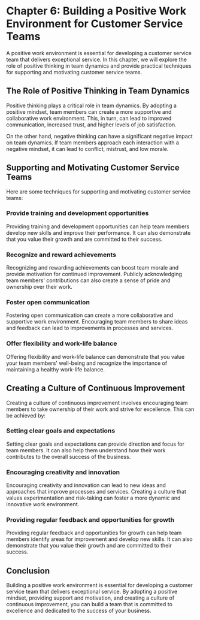 Chapter 6: Building a Positive Work Environment for Customer Service Teams
==========================================================================

A positive work environment is essential for developing a customer service team that delivers exceptional service. In this chapter, we will explore the role of positive thinking in team dynamics and provide practical techniques for supporting and motivating customer service teams.

The Role of Positive Thinking in Team Dynamics
----------------------------------------------

Positive thinking plays a critical role in team dynamics. By adopting a positive mindset, team members can create a more supportive and collaborative work environment. This, in turn, can lead to improved communication, increased trust, and higher levels of job satisfaction.

On the other hand, negative thinking can have a significant negative impact on team dynamics. If team members approach each interaction with a negative mindset, it can lead to conflict, mistrust, and low morale.

Supporting and Motivating Customer Service Teams
------------------------------------------------

Here are some techniques for supporting and motivating customer service teams:

### Provide training and development opportunities

Providing training and development opportunities can help team members develop new skills and improve their performance. It can also demonstrate that you value their growth and are committed to their success.

### Recognize and reward achievements

Recognizing and rewarding achievements can boost team morale and provide motivation for continued improvement. Publicly acknowledging team members' contributions can also create a sense of pride and ownership over their work.

### Foster open communication

Fostering open communication can create a more collaborative and supportive work environment. Encouraging team members to share ideas and feedback can lead to improvements in processes and services.

### Offer flexibility and work-life balance

Offering flexibility and work-life balance can demonstrate that you value your team members' well-being and recognize the importance of maintaining a healthy work-life balance.

Creating a Culture of Continuous Improvement
--------------------------------------------

Creating a culture of continuous improvement involves encouraging team members to take ownership of their work and strive for excellence. This can be achieved by:

### Setting clear goals and expectations

Setting clear goals and expectations can provide direction and focus for team members. It can also help them understand how their work contributes to the overall success of the business.

### Encouraging creativity and innovation

Encouraging creativity and innovation can lead to new ideas and approaches that improve processes and services. Creating a culture that values experimentation and risk-taking can foster a more dynamic and innovative work environment.

### Providing regular feedback and opportunities for growth

Providing regular feedback and opportunities for growth can help team members identify areas for improvement and develop new skills. It can also demonstrate that you value their growth and are committed to their success.

Conclusion
----------

Building a positive work environment is essential for developing a customer service team that delivers exceptional service. By adopting a positive mindset, providing support and motivation, and creating a culture of continuous improvement, you can build a team that is committed to excellence and dedicated to the success of your business.
